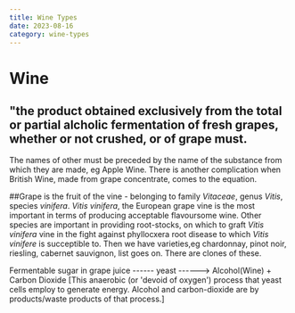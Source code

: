 ```yaml
---
title: Wine Types
date: 2023-08-16
category: wine-types
---
```


# Wine

## "the product obtained exclusively from the total or partial alcholic fermentation of fresh grapes, whether or not crushed, or of grape must.

The names of other must be preceded by the name of the substance from which they are made, eg Apple Wine.
There is another complication when British Wine, made from grape concentrate, comes to the equation.

##Grape is the fruit of the vine - belonging to family _Vitaceae_, genus _Vitis_, species _vinifera_. _Vitis vinifera_, the European grape vine is the most important in terms of producing acceptable flavoursome wine. Other species are important in providing root-stocks, on which to graft _Vitis vinifera_ vine in the fight against phyllocxera root disease to which _Vitis vinifere_ is succeptible to.
Then we have varieties,eg chardonnay, pinot noir, riesling, cabernet sauvignon, list goes on. There are clones of these.

Fermentable sugar in grape juice ------ yeast ------> Alcohol(Wine) + Carbon Dioxide
[This anaerobic (or 'devoid of oxygen') process that yeast cells employ to generate energy. Alcohol and carbon-dioxide are by products/waste products of that process.]
